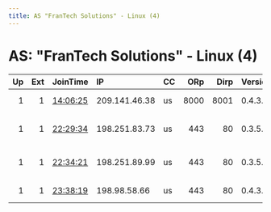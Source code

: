 ```yaml
---
title: AS "FranTech Solutions" - Linux (4)
---
```


# AS: "FranTech Solutions" - Linux (4)

|   Up |   Ext | JoinTime                                                                                            | IP            | CC   |   ORp |   Dirp | Version   | Contact                     | Nickname   |   eFamMembers |
|-----:|------:|:----------------------------------------------------------------------------------------------------|:--------------|:-----|------:|-------:|:----------|:----------------------------|:-----------|--------------:|
|    1 |     1 | [14:06:25](https://metrics.torproject.org/rs.html#details/F1E6D86A0B66950A9AB4F7A5458848873733BAC9) | 209.141.46.38 | us   |  8000 |   8001 | 0.4.3.6   | kavin-tor at protonmail d   | KavinRelay |             4 |
|    1 |     1 | [22:29:34](https://metrics.torproject.org/rs.html#details/981F482050D2B49C928EBB67C2621B207A4D384D) | 198.251.83.73 | us   |   443 |     80 | 0.3.5.10  | Nona Admin &lt;admin AT non | nonanet04  |             1 |
|    1 |     1 | [22:34:21](https://metrics.torproject.org/rs.html#details/EFB37362202CB367BB783904D7954D879FEB73EE) | 198.251.89.99 | us   |   443 |     80 | 0.3.5.10  | Nona Admin &lt;admin AT non | nonanet03  |             1 |
|    1 |     1 | [23:38:19](https://metrics.torproject.org/rs.html#details/259078C74CB230969A6AFCD8535C0B35AECFF868) | 198.98.58.66  | us   |   443 |     80 | 0.4.3.6   | comments at worldofmatthe   | WOMCOMUSA1 |             1 |
